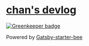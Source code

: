 # [chan's devlog](https://wonthechan.github.io)

[![Greenkeeper badge](https://badges.greenkeeper.io/wonthechan/wonthechan.github.io.svg)](https://greenkeeper.io/)

Powered by [Gatsby-starter-bee](https://github.com/JaeYeopHan/gatsby-starter-bee)
